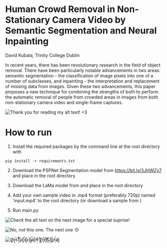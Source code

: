# Human Crowd Removal in Non-Stationary Camera Video by Semantic Segmentation and Neural Inpainting
David Kubala, Trinity College Dublin

In recent years, there has been revolutionary research in the field of object removal. There have been particularly notable advancements in two areas: semantic segmentation - the classification of image pixels into one of a number of subclasses, and inpainting - the interpretation and replacement of missing data from images. Given these two advancements, this paper proposes a new technique for combining the strengths of both to perform the automatic removal of people from crowded areas in images from both non-stationary camera video and single-frame captures.

![Thank you for reading my alt text! <3](https://github.com/dkncus/CrowdRemoval/blob/master/images/cover_photo.png)

# How to run

1. Install the required packages by the command line at the root directory with

`pip install -r requirements.txt`

2. Download the PSPNet Segmentation model from https://bit.ly/3JHWZy7 and place in the root directory

3. Download the LaMa model from <INSERT GOOGLE DRIVE LINK> and place in the root directory
  
4. Add your own sample video in .mp4 format (preferably 720p) named 'input.mp4' to the root directory (or download a sample from <INSERT GOOGLE DRIVE LINK>)

5. Run main.py
  
![Check the alt text on the next image for a special suprise!](https://github.com/dkncus/CrowdRemoval/blob/master/images/portfolio_1.jpg)
                                                                                                                    
![No, not this one. The next one :D](https://github.com/dkncus/CrowdRemoval/blob/master/images/portfolio_2.jpg)
  
![Ȯ̸̱̦͚̜͗͌̏̏̇̏̏̓̈́̒̓̃̑͘Ḩ̶̙̱̰͉̯̭̬́́̿̃͑̄͗̓͘͝ ̵̮̠̰̹͇̳͕̄̆̉̚̚͜G̵͕̯̘̹̣̮̜̩̠̹̋O̷̤̼͉̭͈͖̒̊̇͗͑͛͗͛̅̔̚͝͝͝D̴̫̣̋̃̏̇̈́͠͠͝͠ ̶̟͛̈́̇̏͒̑̉̀̊́̋͠N̶̳͛́̂̆̎̔̍͗̈́̊̀͑͋̍̚Ǒ̷̊́ͅȚ̶̂̉̍́̑̌ ̵͉̯̜̖̝̔̽̾̉̿̽̑̽̍̈́T̸͇̺̜͍̩̜̥͇͇̈H̵̡͔͓̱̥͖͈̺͚̤͔͍͚͈͊̈́̒̄̈́̕Ị̵̛͖̞̯͓̊̌̎͑͑̾̕̕S̴̨̡̨̛͔̞͕͈̟͈̈͌͛̎̒̀̈́͜͝ ̷̡̡̯̳͙͍̣̣̤̜̔͐̍̋̇Ô̴̻͚͔͔͒͊̎̄͠ͅŅ̵͔̹̳̱̝̝̘͇̠̟̘̯̣̻̈̐̓̈͂̓͐͠͠Ȩ̴̧̭̩̖̥̈](https://github.com/dkncus/CrowdRemoval/blob/master/images/portfolio_3.jpg)
